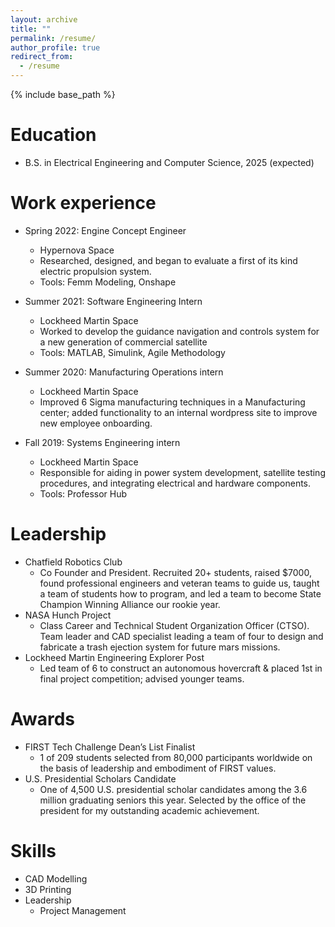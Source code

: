 ```yaml
---
layout: archive
title: ""
permalink: /resume/
author_profile: true
redirect_from:
  - /resume
---
```


{% include base_path %}

Education
======
* B.S. in Electrical Engineering and Computer Science, 2025 (expected)


Work experience
======
* Spring 2022: Engine Concept Engineer
  * Hypernova Space
  * Researched, designed, and began to evaluate a first of its kind electric propulsion system.
  * Tools: Femm Modeling, Onshape

* Summer 2021: Software Engineering Intern
  * Lockheed Martin Space
  * Worked to develop the guidance navigation and controls system for a new generation of commercial satellite
  * Tools: MATLAB, Simulink, Agile Methodology
  
* Summer 2020: Manufacturing Operations intern
  * Lockheed Martin Space
  * Improved 6 Sigma manufacturing techniques in a  Manufacturing center; added functionality to an internal wordpress site to improve new employee onboarding.


* Fall 2019: Systems Engineering intern
  * Lockheed Martin Space
  * Responsible for aiding in power system development, satellite testing procedures, and integrating electrical and hardware components.
  * Tools: Professor Hub
  
  
Leadership
=====
* Chatfield Robotics Club
  * Co Founder and President. Recruited 20+ students, raised $7000, found professional engineers and veteran teams to guide
us, taught a team of students how to program, and led a team to become State Champion Winning Alliance our rookie year.
* NASA Hunch Project
  * Class Career and Technical Student Organization Officer (CTSO). Team leader and CAD specialist leading a team of four to
design and fabricate a trash ejection system for future mars missions.
* Lockheed Martin Engineering Explorer Post
  * Led team of 6 to construct an autonomous hovercraft & placed 1st in final project
competition; advised younger teams.

Awards
=====
* FIRST Tech Challenge Dean’s List Finalist
  * 1 of 209 students selected from 80,000 participants worldwide on the basis of leadership and embodiment of FIRST values.
* U.S. Presidential Scholars Candidate
  * One of 4,500 U.S. presidential scholar candidates among the 3.6 million graduating seniors this year. Selected by the
office of the president for my outstanding academic achievement.


Skills
======
* CAD Modelling
* 3D Printing
* Leadership
  * Project Management
